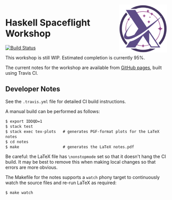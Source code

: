 <img src="./logo.svg" width="150px" height="150px" alt="Logo" align="right"/>

# Haskell Spaceflight Workshop

[![Build Status](https://travis-ci.org/lancelet/space-workshop.svg?branch=master)](https://travis-ci.org/lancelet/space-workshop)

This workshop is still WIP. Estimated completion is currently 95%.

The current notes for the workshop are available from
[GitHub pages](https://lancelet.github.io/space-workshop), built using Travis CI.

## Developer Notes

See the `.travis.yml` file for detailed CI build instructions.

A manual build can be performed as follows:

```
$ export IDDQD=1
$ stack test
$ stack exec tex-plots   # generates PGF-format plots for the LaTeX notes
$ cd notes
$ make                   # generates the LaTeX notes.pdf
```

Be careful: the LaTeX file has `\nonstopmode` set so that it doesn't hang the CI build. It may be best to remove this when making local changes so that errors are more obvious.

The Makefile for the notes supports a `watch` phony target to continuously watch the source files and re-run LaTeX as required:

```
$ make watch
```
